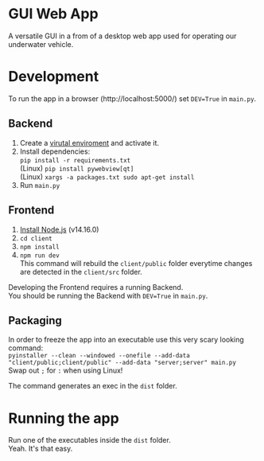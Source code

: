 # GUI Web App

A versatile GUI in a from of a desktop web app used for operating our underwater vehicle.


# Development

To run the app in a browser (http://localhost:5000/) set `DEV=True` in `main.py`.

## Backend

1. Create a [virutal enviroment](https://docs.python.org/3/tutorial/venv.html) and activate it.
3. Install dependencies:\
  `pip install -r requirements.txt`\
  (Linux) `pip install pywebview[qt]`\
  (Linux) `xargs -a packages.txt sudo apt-get install`
4. Run `main.py`


## Frontend

1. [Install Node.js](https://docs.npmjs.com/downloading-and-installing-node-js-and-npm) (v14.16.0)
2. `cd client`
3. `npm install`
4. `npm run dev`\
  This command will rebuild the `client/public` folder everytime changes are detected in the `client/src` folder.

Developing the Frontend requires a running Backend.\
You should be running the Backend with `DEV=True` in `main.py`.


## Packaging

In order to freeze the app into an executable use this very scary looking command:\
`pyinstaller --clean --windowed --onefile --add-data "client/public;client/public" --add-data "server;server" main.py`\
Swap out `;` for `:` when using Linux!

The command generates an exec in the `dist` folder.


# Running the app

Run one of the executables inside the `dist` folder.\
Yeah. It's that easy.